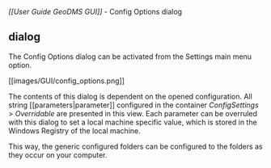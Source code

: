 _[[User Guide GeoDMS GUI]]_ - Config Options dialog

## dialog

The Config Options dialog can be activated from the Settings main menu option.

[[images/GUI/config_options.png]]

The contents of this dialog is dependent on the opened configuration. All string [[parameters|parameter]] configured in the container _ConfigSettings_ > _Overridable_ are presented in this view. Each parameter can be overruled with this dialog to set a local machine specific value, which is stored in the Windows Registry of the local machine.

This way, the generic configured folders can be configured to the folders as they occur on your computer. 

